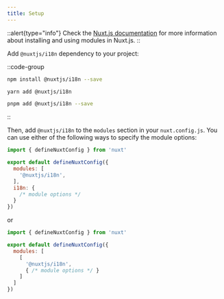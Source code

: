```yaml
---
title: Setup
---
```


::alert{type="info"}
Check the [Nuxt.js documentation](https://v3.nuxtjs.org/guide/features/modules) for more information about installing and using modules in Nuxt.js.
::

Add `@nuxtjs/i18n` dependency to your project:

::code-group
```bash [NPM]
npm install @nuxtjs/i18n --save
```

```bash [Yarn]
yarn add @nuxtjs/i18n
```

```bash [pnpm]
pnpm add @nuxtjs/i18n --save
```
::

Then, add `@nuxtjs/i18n` to the `modules` section in your `nuxt.config.js`. You can use either of the following ways to specify the module options:

```js {}[nuxt.config.js]
import { defineNuxtConfig } from 'nuxt'

export default defineNuxtConfig({
  modules: [
    '@nuxtjs/i18n',
  ],
  i18n: {
    /* module options */
  }
})
```

or

```js {}[nuxt.config.js]
import { defineNuxtConfig } from 'nuxt'

export default defineNuxtConfig({
  modules: [
    [
      '@nuxtjs/i18n',
      { /* module options */ }
    ]
  ]
})
```
